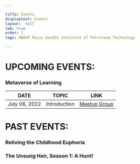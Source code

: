 ```yaml
---

title: Events
displaytext: Events
layout:  null
tab: true
order: 1
tags: OWASP Rajiv Gandhi Institute of Petroleum Technology

---
```


# UPCOMING EVENTS:
### Metaverse of Learning
| DATE | TOPIC | LINK |
| --- | --- | --- |
| July 08, 2022 | Introduction | [Meetup Group](https://www.meetup.com/owasp-rajiv-gandhi-institute-of-petroleum-technology) |


# PAST EVENTS:
### Reliving the Childhood Euphoria
### The Unsung Heir, Season 1: A Hunt!
